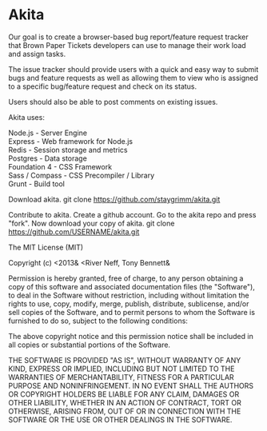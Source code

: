 Akita
=================================

Our goal is to create a browser-based bug report/feature request tracker that Brown Paper Tickets developers can use to manage their work load and assign tasks.

The issue tracker should provide users with a quick and easy way to submit bugs and feature requests as well as allowing them to view who is assigned to a specific bug/feature request and check on its status.

Users should also be able to post comments on existing issues.

Akita uses:

Node.js - Server Engine  
Express - Web framework for Node.js  
Redis  - Session storage and metrics  
Postgres - Data storage  
Foundation 4 - CSS Framework  
Sass / Compass - CSS Precompiler / Library  
Grunt - Build tool

Download akita. 
git clone https://github.com/staygrimm/akita.git

Contribute to akita. Create a github account. Go to the akita repo and press "fork".  Now download your copy of akita.
git clone https://github.com/USERNAME/akita.git

The MIT License (MIT)

Copyright (c) &lt;2013&amp; &lt;River Neff, Tony Bennett&amp;

Permission is hereby granted, free of charge, to any person obtaining a copy
of this software and associated documentation files (the "Software"), to deal
in the Software without restriction, including without limitation the rights
to use, copy, modify, merge, publish, distribute, sublicense, and/or sell
copies of the Software, and to permit persons to whom the Software is
furnished to do so, subject to the following conditions:

The above copyright notice and this permission notice shall be included in
all copies or substantial portions of the Software.

THE SOFTWARE IS PROVIDED "AS IS", WITHOUT WARRANTY OF ANY KIND, EXPRESS OR
IMPLIED, INCLUDING BUT NOT LIMITED TO THE WARRANTIES OF MERCHANTABILITY,
FITNESS FOR A PARTICULAR PURPOSE AND NONINFRINGEMENT. IN NO EVENT SHALL THE
AUTHORS OR COPYRIGHT HOLDERS BE LIABLE FOR ANY CLAIM, DAMAGES OR OTHER
LIABILITY, WHETHER IN AN ACTION OF CONTRACT, TORT OR OTHERWISE, ARISING FROM,
OUT OF OR IN CONNECTION WITH THE SOFTWARE OR THE USE OR OTHER DEALINGS IN
THE SOFTWARE.

